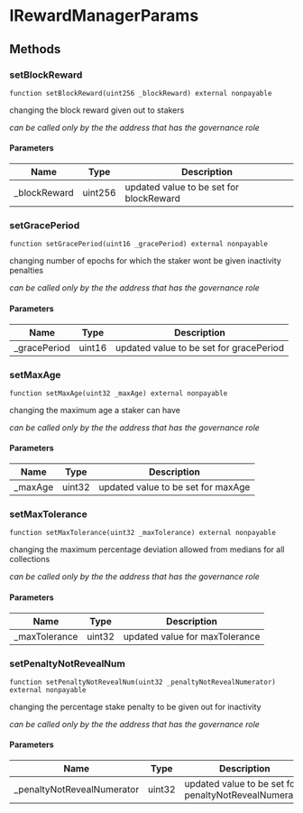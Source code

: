 # IRewardManagerParams









## Methods

### setBlockReward

```solidity
function setBlockReward(uint256 _blockReward) external nonpayable
```

changing the block reward given out to stakers

*can be called only by the the address that has the governance role*

#### Parameters

| Name | Type | Description |
|---|---|---|
| _blockReward | uint256 | updated value to be set for blockReward

### setGracePeriod

```solidity
function setGracePeriod(uint16 _gracePeriod) external nonpayable
```

changing number of epochs for which the staker wont be given inactivity penalties

*can be called only by the the address that has the governance role*

#### Parameters

| Name | Type | Description |
|---|---|---|
| _gracePeriod | uint16 | updated value to be set for gracePeriod

### setMaxAge

```solidity
function setMaxAge(uint32 _maxAge) external nonpayable
```

changing the maximum age a staker can have

*can be called only by the the address that has the governance role*

#### Parameters

| Name | Type | Description |
|---|---|---|
| _maxAge | uint32 | updated value to be set for maxAge

### setMaxTolerance

```solidity
function setMaxTolerance(uint32 _maxTolerance) external nonpayable
```

changing the maximum percentage deviation allowed from medians for all collections

*can be called only by the the address that has the governance role*

#### Parameters

| Name | Type | Description |
|---|---|---|
| _maxTolerance | uint32 | updated value for maxTolerance

### setPenaltyNotRevealNum

```solidity
function setPenaltyNotRevealNum(uint32 _penaltyNotRevealNumerator) external nonpayable
```

changing the percentage stake penalty to be given out for inactivity

*can be called only by the the address that has the governance role*

#### Parameters

| Name | Type | Description |
|---|---|---|
| _penaltyNotRevealNumerator | uint32 | updated value to be set for penaltyNotRevealNumerator




